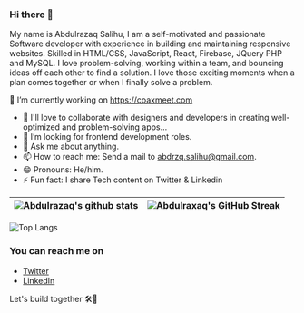 ### Hi there 👋

My name is Abdulrazaq Salihu,
I am a self-motivated and passionate Software developer with experience in building and maintaining responsive websites. Skilled in HTML/CSS, JavaScript, React, Firebase, JQuery PHP and MySQL. I love problem-solving, working within a team, and bouncing ideas off each other to find a solution. I love those exciting moments when a plan comes together or when I finally solve a problem.


🔭 I’m currently working on https://coaxmeet.com
<!-- - 🌱 I’m currently learning Next JS... -->
- 👯 I'll love to collaborate with designers and developers in creating well-optimized and problem-solving apps...
- 🤔 I’m looking for frontend development roles.
- 💬 Ask me about anything.
- 📫 How to reach me: Send a mail to abdrzq.salihu@gmail.com.
- 😄 Pronouns: He/him.
- ⚡ Fun fact: I share Tech content on Twitter & Linkedin



<!-- [![Abdulrazaq's GitHub Activity Graph](https://activity-graph.herokuapp.com/graph?username=abdrzqsalihu&theme=cobalt)](https://git.io/praveenscience) -->

![Abdulrazaq's github stats](https://github-readme-stats.vercel.app/api?username=abdrzqsalihu&show_icons=true&theme=cobalt) | ![Abdulraxaq's GitHub Streak](https://github-readme-streak-stats.herokuapp.com/?user=abdrzqsalihu&theme=cobalt&card_width=500) |
| --- | --- |


 ![Top Langs](https://github-readme-stats.vercel.app/api/top-langs/?username=abdrzqsalihu&theme=cobalt&card_width=1000) 
<!-- ![Github Stars](https://github-readme-stats.vercel.app/api?username=abdrzqsalihu&show_icons=true&locale=en&count_private=true&hide_rank=true&custom_title=My%20GitHub%20Stats&disable_animations=true&theme=cobalt) -->




### You can reach me on
- [Twitter](https://twitter.com/abdrzqsalihu)
- [LinkedIn](https://www.linkedin.com/in/abdrzqsalihu/)

Let's build together 🛠🚀 
